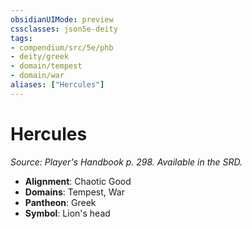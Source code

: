 ```yaml
---
obsidianUIMode: preview
cssclasses: json5e-deity
tags:
- compendium/src/5e/phb
- deity/greek
- domain/tempest
- domain/war
aliases: ["Hercules"]
---
```

# Hercules
*Source: Player's Handbook p. 298. Available in the SRD.* 

- **Alignment**: Chaotic Good
- **Domains**: Tempest, War
- **Pantheon**: Greek
- **Symbol**: Lion's head